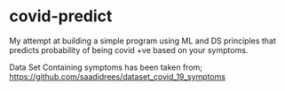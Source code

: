 # covid-predict
My attempt at building a simple program using ML and DS principles that predicts probability of being covid +ve based on your symptoms.

Data Set Containing symptoms has been taken from; https://github.com/saadidrees/dataset_covid_19_symptoms

